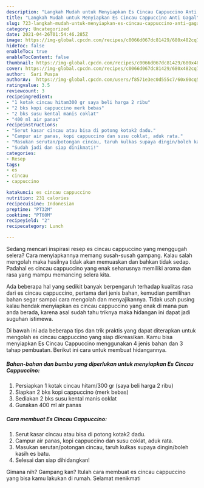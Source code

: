```yaml
---
description: "Langkah Mudah untuk Menyiapkan Es Cincau Cappuccino Anti Gagal"
title: "Langkah Mudah untuk Menyiapkan Es Cincau Cappuccino Anti Gagal"
slug: 723-langkah-mudah-untuk-menyiapkan-es-cincau-cappuccino-anti-gagal
category: Uncategorized
date: 2021-04-26T01:54:46.285Z
image: https://img-global.cpcdn.com/recipes/c0066d067dc81429/680x482cq70/es-cincau-cappuccino-foto-resep-utama.jpg
hideToc: false
enableToc: true
enableTocContent: false
thumbnail: https://img-global.cpcdn.com/recipes/c0066d067dc81429/680x482cq70/es-cincau-cappuccino-foto-resep-utama.jpg
cover: https://img-global.cpcdn.com/recipes/c0066d067dc81429/680x482cq70/es-cincau-cappuccino-foto-resep-utama.jpg
author:  Sari Puspa
authorAv:  https://img-global.cpcdn.com/users/f8571e3ec0d555c7/60x60cq50/avatar.jpg
ratingvalue: 3.5
reviewcount: 3
recipeingredient:
- "1 kotak cincau hitam300 gr saya beli harga 2 ribu"
- "2 bks kopi cappuccino merk bebas"
- "2 bks susu kental manis coklat"
- "400 ml air panas"
recipeinstructions:
- "Serut kasar cincau atau bisa di potong kotak2 dadu."
- "Campur air panas, kopi cappuccino dan susu coklat, aduk rata."
- "Masukan serutan/potongan cincau, taruh kulkas supaya dingin/boleh kasih es batu."
- "Sudah jadi dan siap dinikmati!"
categories:
- Resep
tags:
- es
- cincau
- cappuccino

katakunci: es cincau cappuccino 
nutrition: 231 calories
recipecuisine: Indonesian
preptime: "PT32M"
cooktime: "PT60M"
recipeyield: "2"
recipecategory: Lunch

---
```



Sedang mencari inspirasi resep es cincau cappuccino yang menggugah selera? Cara menyiapkannya memang susah-susah gampang. Kalau salah mengolah maka hasilnya tidak akan memuaskan dan bahkan tidak sedap. Padahal es cincau cappuccino yang enak seharusnya memiliki aroma dan rasa yang mampu memancing selera kita.




Ada beberapa hal yang sedikit banyak berpengaruh terhadap kualitas rasa dari es cincau cappuccino, pertama dari jenis bahan, kemudian pemilihan bahan segar sampai cara mengolah dan menyajikannya. Tidak usah pusing kalau hendak menyiapkan es cincau cappuccino yang enak di mana pun anda berada, karena asal sudah tahu triknya maka hidangan ini dapat jadi suguhan istimewa.


Di bawah ini ada beberapa tips dan trik praktis yang dapat diterapkan untuk mengolah es cincau cappuccino yang siap dikreasikan. Kamu bisa menyiapkan Es Cincau Cappuccino menggunakan 4 jenis bahan dan 3 tahap pembuatan. Berikut ini cara untuk membuat hidangannya.

<!--inarticleads1-->

##### Bahan-bahan dan bumbu yang diperlukan untuk menyiapkan Es Cincau Cappuccino:

1. Persiapkan 1 kotak cincau hitam/300 gr (saya beli harga 2 ribu)
1. Siapkan 2 bks kopi cappuccino (merk bebas)
1. Sediakan 2 bks susu kental manis coklat
1. Gunakan 400 ml air panas




<!--inarticleads2-->

##### Cara membuat Es Cincau Cappuccino:

1. Serut kasar cincau atau bisa di potong kotak2 dadu.
1. Campur air panas, kopi cappuccino dan susu coklat, aduk rata.
1. Masukan serutan/potongan cincau, taruh kulkas supaya dingin/boleh kasih es batu.
1. Selesai dan siap dihidangkan!



Gimana nih? Gampang kan? Itulah cara membuat es cincau cappuccino yang bisa kamu lakukan di rumah. Selamat menikmati
